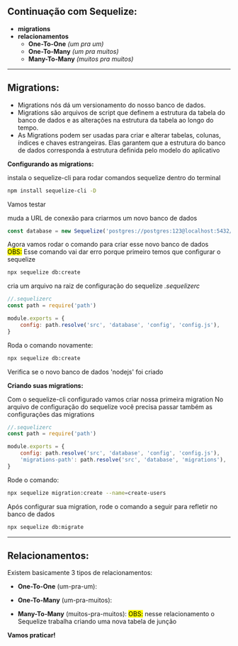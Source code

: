 ## **Continuação com Sequelize:**
- **migrations**
- **relacionamentos**
    - **One-To-One** *(um pra um)*
    - **One-To-Many** *(um pra muitos)*
    - **Many-To-Many** *(muitos pra muitos)*

---

## **Migrations:** 
- Migrations nós dá um versionamento do nosso banco de dados.
- Migrations são arquivos de script que definem a estrutura da tabela do banco de dados e as alterações na estrutura da tabela ao longo do tempo.
- As Migrations podem ser usadas para criar e alterar tabelas, colunas, índices e chaves estrangeiras. Elas garantem que a estrutura do banco de dados corresponda à estrutura definida pelo modelo do aplicativo

**Configurando as migrations:**

instala o sequelize-cli para rodar comandos sequelize dentro do terminal

```bash
npm install sequelize-cli -D
```

Vamos testar 

muda a URL de conexão para criarmos um novo banco de dados
```javascript
const database = new Sequelize('postgres://postgres:123@localhost:5432/nodejs');
```
Agora vamos rodar o comando para criar esse novo banco de dados<br/>
<mark>OBS:</mark> Esse comando vai dar erro porque primeiro temos que configurar o sequelize

```bash
npx sequelize db:create
```

cria um arquivo na raiz de configuração do sequelize *.sequelizerc*

```javascript
//.sequelizerc
const path = require('path')

module.exports = {
    config: path.resolve('src', 'database', 'config', 'config.js'),
}
```
Roda o comando novamente:
```bash
npx sequelize db:create
```

Verifica se o novo banco de dados 'nodejs' foi criado

**Criando suas migrations:**

Com o sequelize-cli configurado vamos criar nossa primeira migration
No arquivo de configuração do sequelize você precisa passar também as
configurações das migrations

```javascript
//.sequelizerc
const path = require('path')

module.exports = {
    config: path.resolve('src', 'database', 'config', 'config.js'),
    'migrations-path': path.resolve('src', 'database', 'migrations'),
}
```

Rode o comando:

```bash
npx sequelize migration:create --name=create-users
```

Após configurar sua migration, rode o comando a seguir para refletir no banco de dados

```bash
npx sequelize db:migrate
```

---
## **Relacionamentos:** 

Existem basicamente 3 tipos de relacionamentos:
- **One-To-One** (um-pra-um):

- **One-To-Many** (um-pra-muitos):

- **Many-To-Many** (muitos-pra-muitos): <mark>OBS:</mark> nesse relacionamento o Sequelize trabalha criando uma nova tabela de junção

**Vamos praticar!**
